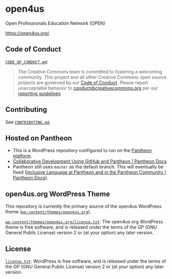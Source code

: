# open4us

Open Professionals Education Network (OPEN)

https://open4us.org/


## Code of Conduct

[`CODE_OF_CONDUCT.md`](CODE_OF_CONDUCT.md):
> The Creative Commons team is committed to fostering a welcoming community.
> This project and all other Creative Commons open source projects are governed
> by our [Code of Conduct][code_of_conduct]. Please report unacceptable
> behavior to [conduct@creativecommons.org](mailto:conduct@creativecommons.org)
> per our [reporting guidelines][reporting_guide].

[code_of_conduct]: https://opensource.creativecommons.org/community/code-of-conduct/
[reporting_guide]: https://opensource.creativecommons.org/community/code-of-conduct/enforcement/


## Contributing

See [`CONTRIBUTING.md`](CONTRIBUTING.md).


## Hosted on Pantheon

- This is a WordPress repository configured to run on the [Pantheon
  platform](https://pantheon.io).
- [Collaborative Development Using GitHub and Pantheon | Pantheon Docs][collab]
- Pantheon still uses `master` as the default branch. This will eventually be
  fixed ([Inclusive Language at Pantheon and in the Pantheon Community |
  Pantheon Docs][inclusive]).

[collab]: https://pantheon.io/docs/guides/collaborative-development
[inclusive]: https://pantheon.io/docs/inclusive-language


## open4us.org WordPress Theme

This repository is currently the primary source of the open4us WordPress theme ([`wp-content/themes/open4us.org`](wp-content/themes/open4us.org)).

[`wp-content/themes/open4us.org/license.txt`][theme-license]: The open4us.org
WordPress theme is free software, and is released under the terms of the GP
(GNU General Public License) version 2 or (at your option) any later version.

[theme-license]: wp-content/themes/open4us.org/license.txt


## License

[`license.txt`](license.txt): WordPress is free software, and is released under
the terms of the GP (GNU General Public License) version 2 or (at your option)
any later version.
